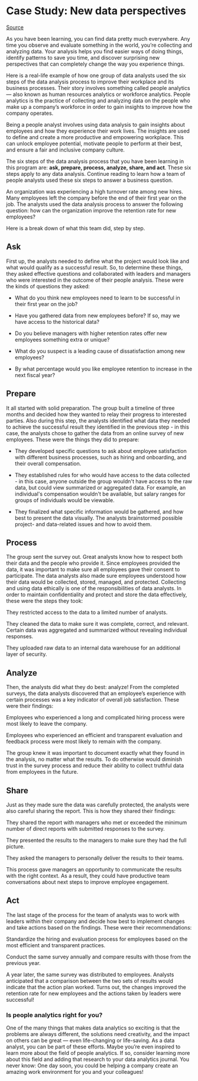 # Case Study: New data perspectives
[Source](https://www.coursera.org/learn/foundations-data/supplement/nhC19/case-study-new-data-perspectives)

As you have been learning, you can find data pretty much everywhere. Any time you observe and evaluate something in the world, you’re collecting and analyzing data. Your analysis helps you find easier ways of doing things, identify patterns to save you time, and discover surprising new perspectives that can completely change the way you experience things.

Here is a real-life example of how one group of data analysts used the six steps of the data analysis process to improve their workplace and its business processes. Their story involves something called people analytics — also known as human resources analytics or workforce analytics. People analytics is the practice of collecting and analyzing data on the people who make up a company’s workforce in order to gain insights to improve how the company operates.

Being a people analyst involves using data analysis to gain insights about employees and how they experience their work lives. The insights are used to define and create a more productive and empowering workplace. This can unlock employee potential, motivate people to perform at their best, and ensure a fair and inclusive company culture. 

The six steps of the data analysis process that you have been learning in this program are: **ask, prepare, process, analyze, share, and act**. These six steps apply to any data analysis. Continue reading to learn how a team of people analysts used these six steps to answer a business question. 

An organization was experiencing a high turnover rate among new hires. Many employees left the company before the end of their first year on the job. The analysts used the data analysis process to answer the following question: how can the organization improve the retention rate for new employees? 

Here is a break down of what this team did, step by step. 

## Ask

First up, the analysts needed to define what the project would look like and what would qualify as a successful result. So, to determine these things, they asked effective questions and collaborated with leaders and managers who were interested in the outcome of their people analysis. These were the kinds of questions they asked:

- What do you think new employees need to learn to be successful in their first year on the job? 

- Have you gathered data from new employees before? If so, may we have access to the historical data?

- Do you believe managers with higher retention rates offer new employees something extra or unique?

- What do you suspect is a leading cause of dissatisfaction among new employees?

- By what percentage would you like employee retention to increase in the next fiscal year?

## Prepare
It all started with solid preparation. The group built a timeline of three months and decided how they wanted to relay their progress to interested parties. Also during this step, the analysts identified what data they needed to achieve the successful result they identified in the previous step - in this case, the analysts chose to gather the data from an online survey of new employees. These were the things they did to prepare:

- They developed specific questions to ask about employee satisfaction with different business processes, such as hiring and onboarding, and their overall compensation. 

- They established rules for who would have access to the data collected - in this case, anyone outside the group wouldn't have access to the raw data, but could view summarized or aggregated data. For example, an individual's compensation wouldn't be available, but salary ranges for groups of individuals would be viewable. 

- They finalized what specific information would be gathered, and how best to present the data visually. The analysts brainstormed possible project- and data-related issues and how to avoid them. 

## Process
The group sent the survey out. Great analysts know how to respect both their data and the people who provide it. Since employees provided the data, it was important to make sure all employees gave their consent to participate. The data analysts also made sure employees understood how their data would be collected, stored, managed, and protected. Collecting and using data ethically is one of the responsibilities of data analysts. In order to maintain confidentiality and protect and store the data effectively, these were the steps they took:

They restricted access to the data to a limited number of analysts. 

They cleaned the data to make sure it was complete, correct, and relevant. Certain data was aggregated and summarized without revealing individual responses. 

They uploaded raw data to an internal data warehouse for an additional layer of security. 

## Analyze
Then, the analysts did what they do best: analyze! From the completed surveys, the data analysts discovered that an employee’s experience with certain processes was a key indicator of overall job satisfaction. These were their findings:

Employees who experienced a long and complicated hiring process were most likely to leave the company. 

Employees who experienced an efficient and transparent evaluation and feedback process were most likely to remain with the company. 

The group knew it was important to document exactly what they found in the analysis, no matter what the results. To do otherwise would diminish trust in the survey process and reduce their ability to collect truthful data from employees in the future. 

## Share
Just as they made sure the data was carefully protected, the analysts were also careful sharing the report. This is how they shared their findings:

They shared the report with managers who met or exceeded the minimum number of direct reports with submitted responses to the survey. 

They presented the results to the managers to make sure they had the full picture. 

They asked the managers to personally deliver the results to their teams. 

This process gave managers an opportunity to communicate the results with the right context. As a result, they could have productive team conversations about next steps to improve employee engagement. 

## Act
The last stage of the process for the team of analysts was to work with leaders within their company and decide how best to implement changes and take actions based on the findings. These were their recommendations: 

Standardize the hiring and evaluation process for employees based on the most efficient and transparent practices. 

Conduct the same survey annually and compare results with those from the previous year. 

A year later, the same survey was distributed to employees. Analysts anticipated that a comparison between the two sets of results would indicate that the action plan worked. Turns out, the changes improved the retention rate for new employees and the actions taken by leaders were successful! 

### Is people analytics right for you?
One of the many things that makes data analytics so exciting is that the problems are always different, the solutions need creativity, and the impact on others can be great — even life-changing or life-saving. As a data analyst, you can be part of these efforts. Maybe you’re even inspired to learn more about the field of people analytics. If so, consider learning more about this field and adding that research to your data analytics journal. You never know: One day soon, you could be helping a company create an amazing work environment for you and your colleagues!
